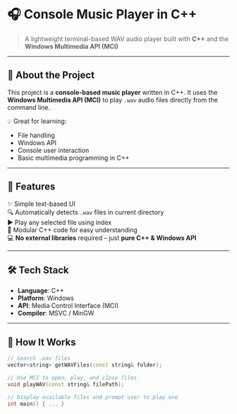# 🎧 **Console Music Player in C++**  
> A lightweight terminal-based WAV audio player built with **C++** and the **Windows Multimedia API (MCI)**

---

## 📌 **About the Project**
This project is a **console-based music player** written in C++. It uses the **Windows Multimedia API (MCI)** to play `.wav` audio files directly from the command line.

💡 Great for learning:
- File handling  
- Windows API  
- Console user interaction  
- Basic multimedia programming in C++

---

## 🚀 **Features**
✨ Simple text-based UI  
🔍 Automatically detects `.wav` files in current directory  
▶️ Play any selected file using index  
🧩 Modular C++ code for easy understanding  
💻 **No external libraries** required – just **pure C++ & Windows API**

---

## 🛠️ **Tech Stack**
- **Language**: C++  
- **Platform**: Windows  
- **API**: Media Control Interface (MCI)  
- **Compiler**: MSVC / MinGW

---

## 🔧 **How It Works**

```cpp
// Search .wav files
vector<string> getWAVFiles(const string& folder);

// Use MCI to open, play, and close files
void playWAV(const string& filePath);

// Display available files and prompt user to play one
int main() { ... }
